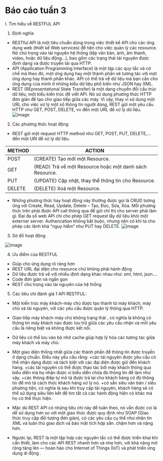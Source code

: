 # Báo cáo tuần 3

I. Tìm hiểu về RESTFUL API

  1. Định nghĩa
 
   - RESTful API là một tiêu chuẩn dùng trong việc thiết kế API cho các ứng dụng web (thiết kế Web services) để tiện cho việc quản lý các resource. Nó chú trọng vào tài nguyên hệ thống (tệp văn bản, ảnh, âm thanh, video, hoặc dữ liệu động…), bao gồm các trạng thái tài nguyên được định dạng và được truyền tải qua HTTP.
   - API (Application Programming Interface) là một tập các quy tắc và cơ chế mà theo đó, một ứng dụng hay một thành phần sẽ tương tác với một ứng dụng hay thành phần khác. API có thể trả về dữ liệu mà bạn cần cho ứng dụng của mình ở những kiểu dữ liệu phổ biến như JSON hay XML.
   - REST (REpresentational State Transfer) là một dạng chuyển đổi cấu trúc dữ liệu, một kiểu kiến trúc để viết API. Nó sử dụng phương thức HTTP đơn giản để tạo cho giao tiếp giữa các máy. Vì vậy, thay vì sử dụng một URL cho việc xử lý một số thông tin người dùng, REST gửi một yêu cầu HTTP như GET, POST, DELETE, vv đến một URL để xử lý dữ liệu.
![image](https://user-images.githubusercontent.com/92654803/140596770-c6b5d0a0-c450-4307-8286-009712b328c4.png)

    
    
   
  2. Các phương thức hoạt động 
  
   - REST gửi một request HTTP method như GET, POST, PUT, DELETE,... đến một URI để xử lý dữ liệu.
  
  |METHOD|ACTION|
  |---|-------|
  |POST|(CREATE) Tạo mới một Resource.|
  |GET|(READ) Trả về một Resource hoặc một danh sách Resource.|
  |PUT|(UPDATE) Cập nhật, thay thế thông tin cho Resource.|
  |DELETE|(DELETE) Xoá một Resource.|
  - Những phương thức hay hoạt động này thường được gọi là CRUD tương ứng với Create, Read, Update, Delete – Tạo, Đọc, Sửa, Xóa. Mỗi phương thức trên phải được API call thông qua để gửi chỉ thị cho server phải làm gì. Đại đa số web API chỉ cho phép GET request lấy dữ liệu khỏi một externer server. Authencation không bắt buộc, nhưng nên có khi ta cho phép các lệnh khá “nguy hiểm” như PUT hay DELETE.
![image](https://user-images.githubusercontent.com/92654803/140596554-909907bc-103c-4ba7-9bd9-bfcd2f58f8c2.png)

    
  3. Sơ đồ hoạt động
  
 ![image](https://user-images.githubusercontent.com/92654803/140596543-e6661bbd-6a0b-447b-89fb-d16d3e23c5a0.png)

  4. Ưu điểm của RESTFUL
  
   - Giúp cho ứng dụng rõ ràng hơn
   - REST URL đại diện cho resource chứ không phải hành động
   - Dữ liệu được trả về với nhiều định dạng khác nhau như: xml, html, json….
   - Code đơn giản và ngắn gọn
   - REST chú trọng vào tài nguyên của hệ thống
    
    
  5. Các tiêu chí đánh giá 1 API RESTFUL:
   - Một kiến trúc máy khách-máy chủ được tạo thành từ máy khách, máy chủ và tài nguyên, với các yêu cầu được quản lý thông qua HTTP.
  
   - Giao tiếp máy khách-máy chủ không trạng thái , có nghĩa là không có thông tin máy khách nào được lưu trữ giữa các yêu cầu nhận và mỗi yêu cầu là riêng biệt và không      được kết nối.
  
   - Dữ liệu có thể lưu vào bộ nhớ cache giúp hợp lý hóa các tương tác giữa máy khách và máy chủ.
  
   - Một giao diện thống nhất giữa các thành phần để thông tin được truyền ở dạng chuẩn. Điều này yêu cầu rằng:
      +các tài nguyên được yêu cầu có thể nhận dạng được và tách biệt với các đại diện được gửi đến khách hàng.
      +các tài nguyên có thể được thao tác bởi máy khách thông qua biểu diễn mà họ nhận được vì biểu diễn chứa đủ thông tin để làm như vậy.
      +các thông điệp tự mô tả được trả lại cho khách hàng có đủ thông tin để mô tả cách thức khách hàng xử lý nó.
      +có sẵn siêu văn bản / siêu phương tiện, có nghĩa là sau khi truy cập tài nguyên, khách hàng sẽ có thể sử dụng siêu liên kết để tìm tất cả các hành động hiện có khác     mà họ có thể thực hiện.
   - Mặc dù REST API có những tiêu chí này để tuân theo, nó vẫn được coi là dễ sử dụng hơn so với một giao thức được quy định như SOAP (Giao thức truy cập đối tượng đơn giản), có các yêu cầu cụ thể như nhắn tin XML và tuân thủ giao dịch và bảo mật tích hợp sẵn. chậm hơn và nặng hơn.

   - Ngược lại, REST là một tập hợp các nguyên tắc có thể được triển khai khi cần thiết, làm cho các API REST nhanh hơn và nhẹ hơn, với khả năng mở rộng tăng lên — hoàn hảo cho Internet of Things (IoT) và phát triển ứng dụng di động .
